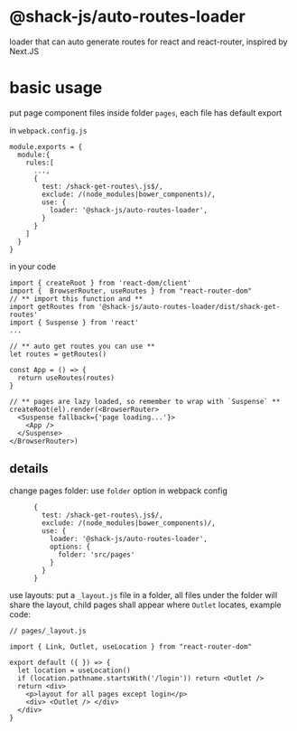 # @shack-js/auto-routes-loader
loader that can auto generate routes for react and react-router, inspired by Next.JS

# basic usage

put page component files inside folder `pages`, each file has default export 


in `webpack.config.js`
```
module.exports = {
  module:{
    rules:[
      ...,
      {
        test: /shack-get-routes\.js$/,
        exclude: /(node_modules|bower_components)/,
        use: {
          loader: '@shack-js/auto-routes-loader',
        }
      }
    ]
  }
}
```

in your code

```
import { createRoot } from 'react-dom/client'
import {  BrowserRouter, useRoutes } from "react-router-dom"
// ** import this function and **
import getRoutes from '@shack-js/auto-routes-loader/dist/shack-get-routes'
import { Suspense } from 'react'
...

// ** auto get routes you can use **
let routes = getRoutes()

const App = () => {
  return useRoutes(routes)
}

// ** pages are lazy loaded, so remember to wrap with `Suspense` **
createRoot(el).render(<BrowserRouter>
  <Suspense fallback={'page loading...'}>
    <App />
  </Suspense>
</BrowserRouter>)

```

## details

change pages folder: use `folder` option in webpack config

```
      {
        test: /shack-get-routes\.js$/,
        exclude: /(node_modules|bower_components)/,
        use: {
          loader: '@shack-js/auto-routes-loader',
          options: {
            folder: 'src/pages'
          }
        }
      }
```

use layouts: put a `_layout.js` file in a folder, all files under the folder will share the layout, child pages shall appear where `Outlet` locates, example code:

```
// pages/_layout.js

import { Link, Outlet, useLocation } from "react-router-dom"

export default ({ }) => {
  let location = useLocation()
  if (location.pathname.startsWith('/login')) return <Outlet />
  return <div>
    <p>layout for all pages except login</p>
    <div> <Outlet /> </div>
  </div>
}
```

